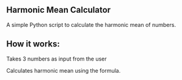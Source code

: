 ## Harmonic Mean Calculator
A simple Python script to calculate the harmonic mean of numbers.

## How it works:
Takes 3 numbers as input from the user

Calculates harmonic mean using the formula.
